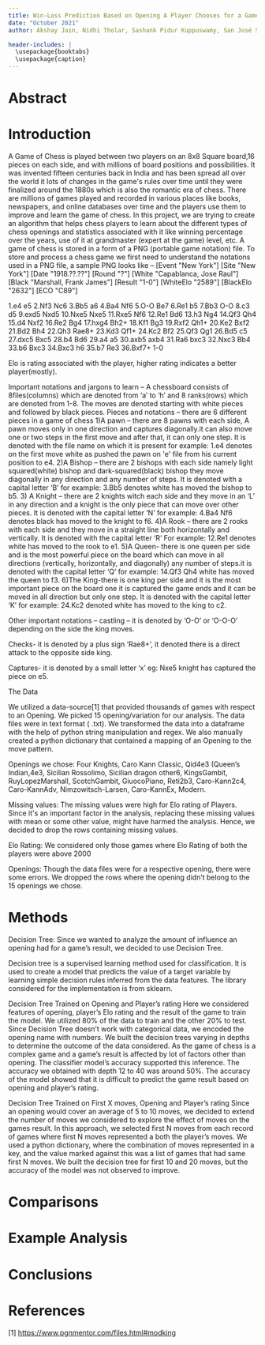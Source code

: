 ```yaml
---
title: Win-Loss Prediction Based on Opening A Player Chooses for a Game of Chess
date: "October 2021"
author: Akshay Jain, Nidhi Tholar, Sashank Pidur Kuppuswamy, San José State University

header-includes: |
  \usepackage{booktabs}
  \usepackage{caption}
---
```


# Abstract

# Introduction
A Game of Chess is played between two players on an 8x8 Square board,16 pieces on each side, and with millions of board positions and possibilities. It was invented fifteen centuries back in India and has been spread all over the world it lots of changes in the game's rules over time until they were finalized around the 1880s which is also the romantic era of chess. There are millions of games played and recorded in various places like books, newspapers, and online databases over time and the players use them to improve and learn the game of chess.
In this project, we are trying to create an algorithm that helps chess players to learn about the different types of chess openings and statistics associated with it like winning percentage over the years, use of it at grandmaster (expert at the game) level, etc. A game of chess is stored in a form of a PNG (portable game notation) file. To store and process a chess game we first need to understand the notations used in a PNG file, a sample PNG looks like –
[Event "New York"]
[Site "New York"]
[Date "1918.??.??"]
[Round "?"]
[White "Capablanca, Jose Raul"]
[Black "Marshall, Frank James"]
[Result "1-0"]
[WhiteElo "2589"]
[BlackElo "2632"]
[ECO "C89"]

1.e4 e5 2.Nf3 Nc6 3.Bb5 a6 4.Ba4 Nf6 5.O-O Be7 6.Re1 b5 7.Bb3 O-O 8.c3 d5
9.exd5 Nxd5 10.Nxe5 Nxe5 11.Rxe5 Nf6 12.Re1 Bd6 13.h3 Ng4 14.Qf3 Qh4 15.d4 Nxf2
16.Re2 Bg4 17.hxg4 Bh2+ 18.Kf1 Bg3 19.Rxf2 Qh1+ 20.Ke2 Bxf2 21.Bd2 Bh4 22.Qh3 Rae8+
23.Kd3 Qf1+ 24.Kc2 Bf2 25.Qf3 Qg1 26.Bd5 c5 27.dxc5 Bxc5 28.b4 Bd6 29.a4 a5
30.axb5 axb4 31.Ra6 bxc3 32.Nxc3 Bb4 33.b6 Bxc3 34.Bxc3 h6 35.b7 Re3 36.Bxf7+ 1-0

Elo is rating associated with the player, higher rating indicates a better player(mostly).


Important notations and jargons to learn –
A chessboard consists of 8files(columns) which are denoted from ‘a’ to ‘h’ and 8 ranks(rows) which are denoted from 1-8.
The moves are denoted starting with white pieces and followed by black pieces.
Pieces and notations – there are 6 different pieces in a game of chess 
1)A pawn – there are 8 pawns with each side, A pawn moves only in one direction and captures diagonally.it can also move one or two steps in the first move and after that, it can only one step. It is denoted with the file name on which it is present for example: 1.e4 denotes on the first move white as pushed the pawn on 'e' file from his current position to e4.
2)A Bishop – there are 2 bishops with each side namely light squared(white) bishop and dark-squared(black) bishop they move diagonally in any direction and any number of steps. It is denoted with a capital letter ‘B’ for example: 3.Bb5 denotes white has moved 
the bishop to b5.
3) A Knight – there are 2 knights witch each side and they move in an ‘L’ in any direction and a knight is the only piece that can move over other pieces. It is denoted with the capital letter ‘N’ for example: 4.Ba4 Nf6 denotes black has moved to the knight to f6.
4)A Rook – there are 2 rooks with each side and they move in a straight line both horizontally and vertically. It is denoted with the capital letter ‘R’
For example: 12.Re1 denotes white has moved to the rook to e1.
5)A Queen- there is one queen per side and is the most powerful piece on the board which can move in all directions (vertically, horizontally, and diagonally) any number of steps.it is denoted with the capital letter ‘Q’ for example: 14.Qf3 Qh4 white has moved the queen to f3.
6)The King-there is one king per side and it is the most important piece on the board one it is captured the game ends and it can be moved in all direction but only one step. It is denoted with the capital letter ‘K’ for example: 24.Kc2 denoted white has moved to the king to c2.




Other important notations – 
castling – it is denoted by ‘O-O’ or ‘O-O-O’ depending on the side the king moves.

Checks- it is denoted by a plus sign ‘Rae8+’, it denoted there is a direct attack to the opposite side king.

Captures- it is denoted by a small letter ‘x’ eg: Nxe5 knight has captured the piece on e5.




The Data 

We utilized a data-source[1] that provided thousands of games with respect to an Opening. We picked 15 opening/variation for our analysis. The data files were in text format ( .txt). We transformed the data into a dataframe with the help of python string manipulation and regex. We also manually created a python dictionary that contained a mapping of an Opening to the move pattern. 

Openings we chose:
Four Knights, Caro Kann Classic, Qid4e3 (Queen’s Indian,4e3, Sicilian Rossolimo, Sicilian dragon other6, KingsGambit, RuyLopezMarshall, ScotchGambit, GiuocoPiano, Reti2b3, Caro-Kann2c4, Caro-KannAdv, Nimzowitsch-Larsen, Caro-KannEx, Modern.

Missing values:
The missing values were high for Elo rating of Players.
Since it's an important factor in the analysis, replacing these missing values with mean or some other value, might have harmed the analysis. Hence, we decided to drop the rows containing missing values.

Elo Rating:
We considered only those games where Elo Rating of both the players were above 2000

Openings:
Though the data files were for a respective opening, there were some errors. We dropped the rows where the opening didn’t belong to the 15 openings we chose.

# Methods

Decision Tree:
Since we wanted to analyze the amount of influence an opening had for a game’s result, we decided to use Decision Tree.

Decision tree is a supervised learning method used for classification. It is used to create a model that predicts the value of a target variable by learning simple decision rules inferred from the data features. The library considered for the implementation is from sklearn.

Decision Tree Trained on Opening and Player’s rating
Here we considered features of opening, player’s Elo rating and the result of the game to train the model. We utilized 80% of the data to train and the other 20% to test. Since Decision Tree doesn’t work with categorical data, we encoded the opening name with numbers. We built the decision trees varying in depths to determine the outcome of the data considered.
As the game of chess is a complex game and a game’s result is affected by lot of factors other than opening. The classifier model’s accuracy supported this inference. The accuracy we obtained with depth 12 to 40 was around 50%. The accuracy of the model showed that it is difficult to predict the game result based on opening and player’s rating.

Decision Tree Trained on First X moves, Opening and Player’s rating
Since an opening would cover an average of 5 to 10 moves, we decided to extend the number of moves we considered to explore the effect of moves on the games result. In this approach, we selected first N moves from each record of games where first N moves represented a both the player’s moves. We used a python dictionary, where the combination of moves represented in a key, and the value marked against this was a list of games that had same first N moves. We built the decision tree for first 10 and 20 moves, but the accuracy of the model was not observed to improve.


# Comparisons

# Example Analysis

# Conclusions

# References
[1] https://www.pgnmentor.com/files.html#modking
